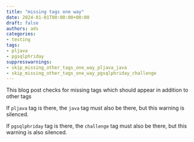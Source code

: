 ```yaml
---
title: "missing tags one way"
date: 2024-01-01T00:00:00+00:00
draft: false
authors: ads
categories:
- testing
tags:
- pljava
- pgsqlphriday
suppresswarnings:
- skip_missing_other_tags_one_way_pljava_java
- skip_missing_other_tags_one_way_pgsqlphriday_challenge
---
```


This blog post checks for missing tags which should appear in addition to other tags

If `pljava` tag is there, the `java` tag must also be there, but this warning is silenced.

If `pgsqlphriday` tag is there, the `challenge` tag must also be there, but this warning is also silenced.
